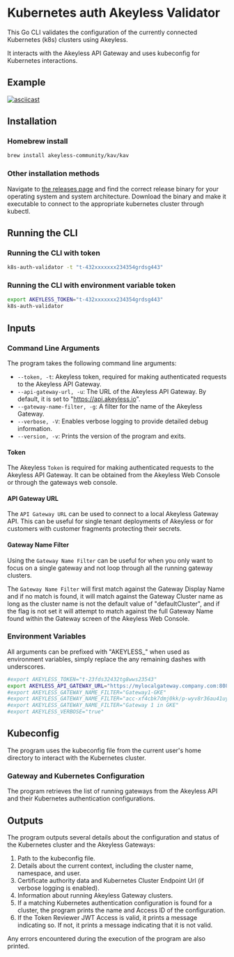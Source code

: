 # Kubernetes auth Akeyless Validator

This Go CLI validates the configuration of the currently connected Kubernetes (k8s) clusters using Akeyless. 

It interacts with the Akeyless API Gateway and uses kubeconfig for Kubernetes interactions.

## Example

[![asciicast](https://asciinema.org/a/588498.svg)](https://asciinema.org/a/588498)

## Installation

### Homebrew install

```sh
brew install akeyless-community/kav/kav
```

### Other installation methods

Navigate to [the releases page](https://github.com/akeyless-community/k8s-auth-validator/releases) and find the correct release binary for your operating system and system architecture. Download the binary and make it executable to connect to the appropriate kubernetes cluster through kubectl.

## Running the CLI

### Running the CLI with token

```sh
k8s-auth-validator -t "t-432xxxxxxx234354grdsg443"
```

### Running the CLI with environment variable token

```sh
export AKEYLESS_TOKEN="t-432xxxxxxx234354grdsg443"
k8s-auth-validator
```

## Inputs

### Command Line Arguments

The program takes the following command line arguments:

- `--token, -t`: Akeyless token, required for making authenticated requests to the Akeyless API Gateway.
- `--api-gateway-url, -u`: The URL of the Akeyless API Gateway. By default, it is set to "https://api.akeyless.io".
- `--gateway-name-filter, -g`: A filter for the name of the Akeyless Gateway.
- `--verbose, -V`: Enables verbose logging to provide detailed debug information.
- `--version, -v`: Prints the version of the program and exits.

#### Token

The Akeyless `Token` is required for making authenticated requests to the Akeyless API Gateway. It can be obtained from the Akeyless Web Console or through the gateways web console.

#### API Gateway URL

The `API Gateway URL` can be used to connect to a local Akeyless Gateway API. This can be useful for single tenant deployments of Akeyless or for customers with customer fragments protecting their secrets.

#### Gateway Name Filter

Using the `Gateway Name Filter` can be useful for when you only want to focus on a single gateway and not loop through all the running gateway clusters. 

The `Gateway Name Filter` will first match against the Gateway Display Name and if no match is found, it will match against the Gateway Cluster name as long as the cluster name is not the default value of "defaultCluster", and if the flag is not set it will attempt to match against the full Gateway Name found within the Gateway screen of the Akeyless Web Console.

### Environment Variables

All arguments can be prefixed with "AKEYLESS_" when used as environment variables, simply replace the any remaining dashes with underscores.

```sh
#export AKEYLESS_TOKEN="t-23fds32432tg8wws23543"
export AKEYLESS_API_GATEWAY_URL="https://mylocalgateway.company.com:8081"
#export AKEYLESS_GATEWAY_NAME_FILTER="Gateway1-GKE"
#export AKEYLESS_GATEWAY_NAME_FILTER="acc-xf4cbk7dmj0kk/p-wyv8r36au41uy/Gateway1-GKE"
#export AKEYLESS_GATEWAY_NAME_FILTER="Gateway 1 in GKE"
#export AKEYLESS_VERBOSE="true"
```


## Kubeconfig

The program uses the kubeconfig file from the current user's home directory to interact with the Kubernetes cluster.

### Gateway and Kubernetes Configuration

The program retrieves the list of running gateways from the Akeyless API and their Kubernetes authentication configurations.

## Outputs

The program outputs several details about the configuration and status of the Kubernetes cluster and the Akeyless Gateways:

1. Path to the kubeconfig file.
2. Details about the current context, including the cluster name, namespace, and user.
3. Certificate authority data and Kubernetes Cluster Endpoint Url (if verbose logging is enabled).
4. Information about running Akeyless Gateway clusters.
5. If a matching Kubernetes authentication configuration is found for a cluster, the program prints the name and Access ID of the configuration.
6. If the Token Reviewer JWT Access is valid, it prints a message indicating so. If not, it prints a message indicating that it is not valid.

Any errors encountered during the execution of the program are also printed.
